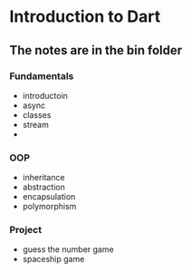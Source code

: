 # Introduction to Dart
## The notes are in the bin folder

### Fundamentals
- introductoin
- async
- classes
- stream
-

### OOP
- inheritance
- abstraction
- encapsulation
- polymorphism

### Project
- guess the number game
- spaceship game